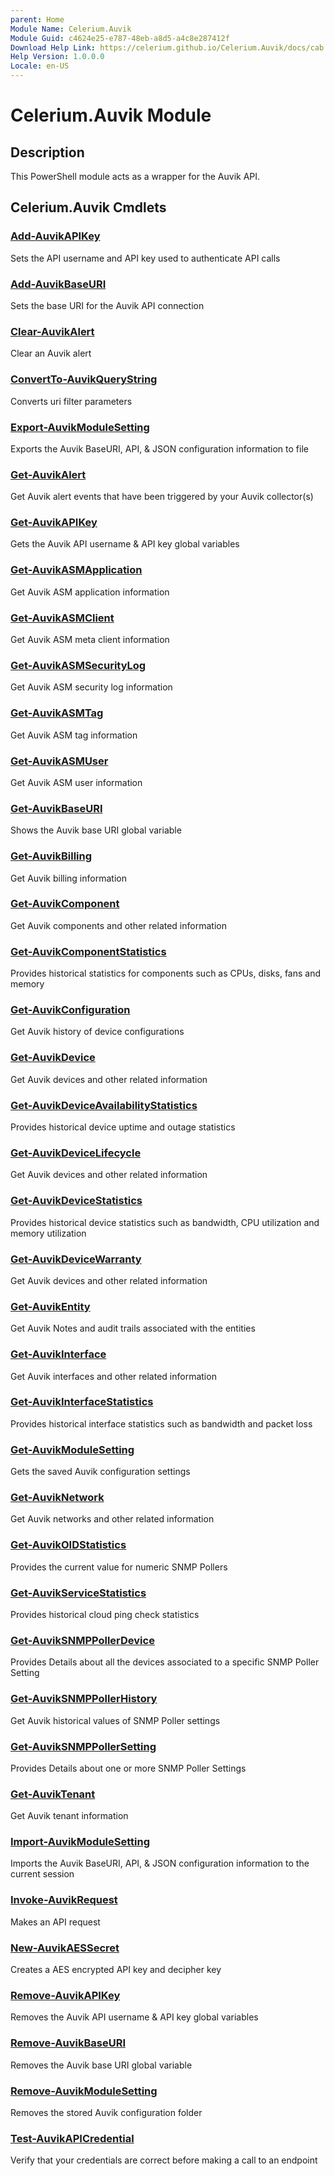 ```yaml
---
parent: Home 
Module Name: Celerium.Auvik
Module Guid: c4624e25-e787-48eb-a8d5-a4c8e287412f
Download Help Link: https://celerium.github.io/Celerium.Auvik/docs/cab
Help Version: 1.0.0.0
Locale: en-US
---
```


# Celerium.Auvik Module
## Description
This PowerShell module acts as a wrapper for the Auvik API.

## Celerium.Auvik Cmdlets
### [Add-AuvikAPIKey](site/Internal/Add-AuvikAPIKey.md)
Sets the API username and API key used to authenticate API calls

### [Add-AuvikBaseURI](site/Internal/Add-AuvikBaseURI.md)
Sets the base URI for the Auvik API connection

### [Clear-AuvikAlert](site/Alert/Clear-AuvikAlert.md)
Clear an Auvik alert

### [ConvertTo-AuvikQueryString](site/Internal/ConvertTo-AuvikQueryString.md)
Converts uri filter parameters

### [Export-AuvikModuleSetting](site/Internal/Export-AuvikModuleSetting.md)
Exports the Auvik BaseURI, API, & JSON configuration information to file

### [Get-AuvikAlert](site/Alert/Get-AuvikAlert.md)
Get Auvik alert events that have been triggered by your Auvik collector(s)

### [Get-AuvikAPIKey](site/Internal/Get-AuvikAPIKey.md)
Gets the Auvik API username & API key global variables

### [Get-AuvikASMApplication](site/SaaSManagement/Get-AuvikASMApplication.md)
Get Auvik ASM application information

### [Get-AuvikASMClient](site/SaaSManagement/Get-AuvikASMClient.md)
Get Auvik ASM meta client information

### [Get-AuvikASMSecurityLog](site/SaaSManagement/Get-AuvikASMSecurityLog.md)
Get Auvik ASM security log information

### [Get-AuvikASMTag](site/SaaSManagement/Get-AuvikASMTag.md)
Get Auvik ASM tag information

### [Get-AuvikASMUser](site/SaaSManagement/Get-AuvikASMUser.md)
Get Auvik ASM user information

### [Get-AuvikBaseURI](site/Internal/Get-AuvikBaseURI.md)
Shows the Auvik base URI global variable

### [Get-AuvikBilling](site/Billing/Get-AuvikBilling.md)
Get Auvik billing information

### [Get-AuvikComponent](site/Inventory/Get-AuvikComponent.md)
Get Auvik components and other related information

### [Get-AuvikComponentStatistics](site/Statistics/Get-AuvikComponentStatistics.md)
Provides historical statistics for components
such as CPUs, disks, fans and memory

### [Get-AuvikConfiguration](site/Inventory/Get-AuvikConfiguration.md)
Get Auvik history of device configurations

### [Get-AuvikDevice](site/Inventory/Get-AuvikDevice.md)
Get Auvik devices and other related information

### [Get-AuvikDeviceAvailabilityStatistics](site/Statistics/Get-AuvikDeviceAvailabilityStatistics.md)
Provides historical device uptime and outage statistics

### [Get-AuvikDeviceLifecycle](site/Inventory/Get-AuvikDeviceLifecycle.md)
Get Auvik devices and other related information

### [Get-AuvikDeviceStatistics](site/Statistics/Get-AuvikDeviceStatistics.md)
Provides historical device statistics such as
bandwidth, CPU utilization and memory utilization

### [Get-AuvikDeviceWarranty](site/Inventory/Get-AuvikDeviceWarranty.md)
Get Auvik devices and other related information

### [Get-AuvikEntity](site/Inventory/Get-AuvikEntity.md)
Get Auvik Notes and audit trails associated with the entities

### [Get-AuvikInterface](site/Inventory/Get-AuvikInterface.md)
Get Auvik interfaces and other related information

### [Get-AuvikInterfaceStatistics](site/Statistics/Get-AuvikInterfaceStatistics.md)
Provides historical interface statistics such
as bandwidth and packet loss

### [Get-AuvikModuleSetting](site/Internal/Get-AuvikModuleSetting.md)
Gets the saved Auvik configuration settings

### [Get-AuvikNetwork](site/Inventory/Get-AuvikNetwork.md)
Get Auvik networks and other related information

### [Get-AuvikOIDStatistics](site/Statistics/Get-AuvikOIDStatistics.md)
Provides the current value for numeric SNMP Pollers

### [Get-AuvikServiceStatistics](site/Statistics/Get-AuvikServiceStatistics.md)
Provides historical cloud ping check statistics

### [Get-AuvikSNMPPollerDevice](site/Pollers/Get-AuvikSNMPPollerDevice.md)
Provides Details about all the devices associated to a
specific SNMP Poller Setting

### [Get-AuvikSNMPPollerHistory](site/Pollers/Get-AuvikSNMPPollerHistory.md)
Get Auvik historical values of SNMP Poller settings

### [Get-AuvikSNMPPollerSetting](site/Pollers/Get-AuvikSNMPPollerSetting.md)
Provides Details about one or more SNMP Poller Settings

### [Get-AuvikTenant](site/ClientManagement/Get-AuvikTenant.md)
Get Auvik tenant information

### [Import-AuvikModuleSetting](site/Internal/Import-AuvikModuleSetting.md)
Imports the Auvik BaseURI, API, & JSON configuration information to the current session

### [Invoke-AuvikRequest](site/Internal/Invoke-AuvikRequest.md)
Makes an API request

### [New-AuvikAESSecret](site/Internal/New-AuvikAESSecret.md)
Creates a AES encrypted API key and decipher key

### [Remove-AuvikAPIKey](site/Internal/Remove-AuvikAPIKey.md)
Removes the Auvik API username & API key global variables

### [Remove-AuvikBaseURI](site/Internal/Remove-AuvikBaseURI.md)
Removes the Auvik base URI global variable

### [Remove-AuvikModuleSetting](site/Internal/Remove-AuvikModuleSetting.md)
Removes the stored Auvik configuration folder

### [Test-AuvikAPICredential](site/Internal/Test-AuvikAPICredential.md)
Verify that your credentials are correct before making a call to an endpoint


